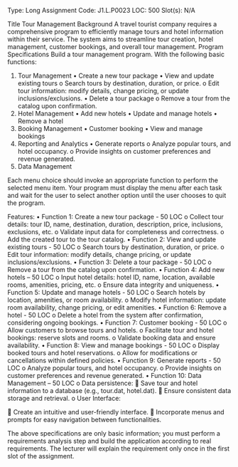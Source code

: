 Type: Long Assignment
Code: J1.L.P0023
LOC: 500
Slot(s): N/A

Title
Tour Management
Background
A travel tourist company requires a comprehensive program to efficiently manage tours and hotel information within their service. The system aims to streamline tour creation, hotel management, customer bookings, and overall tour management.
Program Specifications
Build a tour management program. With the following basic functions:

1. Tour Management
   • Create a new tour package
   • View and update existing tours
   o Search tours by destination, duration, or price.
   o Edit tour information: modify details, change pricing, or update inclusions/exclusions.
   • Delete a tour package
   o Remove a tour from the catalog upon confirmation.
2. Hotel Management
   • Add new hotels
   • Update and manage hotels
   • Remove a hotel
3. Booking Management
   • Customer booking
   • View and manage bookings
4. Reporting and Analytics
   • Generate reports
   o Analyze popular tours, and hotel occupancy.
   o Provide insights on customer preferences and revenue generated.
5. Data Management

Each menu choice should invoke an appropriate function to perform the selected menu item. Your program must display the menu after each task and wait for the user to select another option until the user chooses to quit the program.

Features:
• Function 1: Create a new tour package - 50 LOC
o Collect tour details: tour ID, name, destination, duration, description, price, inclusions, exclusions, etc.
o Validate input data for completeness and correctness.
o Add the created tour to the tour catalog.
• Function 2: View and update existing tours - 50 LOC
o Search tours by destination, duration, or price.
o Edit tour information: modify details, change pricing, or update inclusions/exclusions.
• Function 3: Delete a tour package - 50 LOC
o Remove a tour from the catalog upon confirmation.
• Function 4: Add new hotels – 50 LOC
o Input hotel details: hotel ID, name, location, available rooms, amenities, pricing, etc.
o Ensure data integrity and uniqueness.
• Function 5: Update and manage hotels - 50 LOC
o Search hotels by location, amenities, or room availability.
o Modify hotel information: update room availability, change pricing, or edit amenities.
• Function 6: Remove a hotel - 50 LOC
o Delete a hotel from the system after confirmation, considering ongoing bookings.
• Function 7: Customer booking - 50 LOC
o Allow customers to browse tours and hotels.
o Facilitate tour and hotel bookings: reserve slots and rooms.
o Validate booking data and ensure availability.
• Function 8: View and manage bookings - 50 LOC
o Display booked tours and hotel reservations.
o Allow for modifications or cancellations within defined policies.
• Function 9: Generate reports - 50 LOC
o Analyze popular tours, and hotel occupancy.
o Provide insights on customer preferences and revenue generated.
• Function 10: Data Management – 50 LOC
o Data persistence:
 Save tour and hotel information to a database (e.g., tour.dat, hotel.dat).
 Ensure consistent data storage and retrieval.
o User Interface:

 Create an intuitive and user-friendly interface.
 Incorporate menus and prompts for easy navigation between functionalities.

The above specifications are only basic information; you must perform a requirements analysis step and build the application according to real requirements.
The lecturer will explain the requirement only once in the first slot of the assignment.
